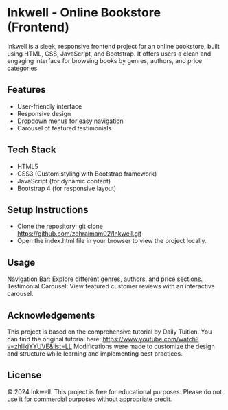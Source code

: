 # **Inkwell - Online Bookstore (Frontend)**
Inkwell is a sleek, responsive frontend project for an online bookstore, built using HTML, CSS, JavaScript, and Bootstrap. It offers users a clean and engaging interface for browsing books by genres, authors, and price categories.

## **Features**
- User-friendly interface
- Responsive design
- Dropdown menus for easy navigation
- Carousel of featured testimonials

## **Tech Stack**
- HTML5
- CSS3 (Custom styling with Bootstrap framework)
- JavaScript (for dynamic content)
- Bootstrap 4 (for responsive layout)
  
## **Setup Instructions**
- Clone the repository: git clone https://github.com/zehraimam02/Inkwell.git
- Open the index.html file in your browser to view the project locally.
  
## **Usage**
Navigation Bar: Explore different genres, authors, and price sections.
Testimonial Carousel: View featured customer reviews with an interactive carousel.

## **Acknowledgements**
This project is based on the comprehensive tutorial by Daily Tuition. You can find the original tutorial here:
https://www.youtube.com/watch?v=zhllkjYYUVE&list=LL
Modifications were made to customize the design and structure while learning and implementing best practices.

## **License**
© 2024 Inkwell.
This project is free for educational purposes. Please do not use it for commercial purposes without appropriate credit.
